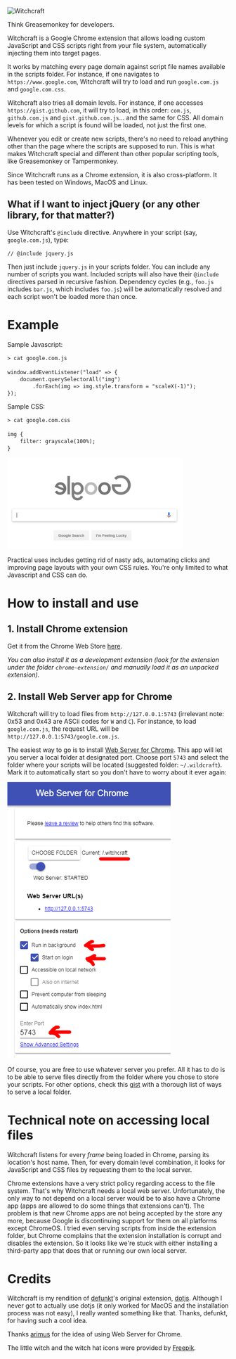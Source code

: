 
![Witchcraft](art/witchcraft-banner.png)

Think Greasemonkey for developers.

Witchcraft is a Google Chrome extension that allows loading custom JavaScript and CSS scripts right from your file system, automatically injecting them into target pages.

It works by matching every page domain against script file names available in the scripts folder. For instance, if one navigates to `https://www.google.com`, Witchcraft will try to load and run `google.com.js` and `google.com.css`.

Witchcraft also tries all domain levels. For instance, if one accesses `https://gist.github.com`, it will try to load, in this order: `com.js`, `github.com.js` and `gist.github.com.js`... and the same for CSS. All domain levels for which a script is found will be loaded, not just the first one.

Whenever you edit or create new scripts, there's no need to reload anything other than the page where the scripts are supposed to run. This is what makes Witchcraft special and different than other popular scripting tools, like Greasemonkey or Tampermonkey.

Since Witchcraft runs as a Chrome extension, it is also cross-platform. It has been tested on Windows, MacOS and Linux.

## What if I want to inject jQuery (or any other library, for that matter?)

Use Witchcraft's `@include` directive. Anywhere in your script (say, `google.com.js`), type:

    // @include jquery.js

Then just include `jquery.js` in your scripts folder. You can include any number of scripts you want. Included scripts will also have their `@include` directives parsed in recursive fashion. Dependency cycles (e.g., `foo.js` includes `bar.js`, which includes `foo.js`) will be automatically resolved and each script won't be loaded more than once.

# Example

Sample Javascript:

    > cat google.com.js

    window.addEventListener("load" => {
        document.querySelectorAll("img")
            .forEach(img => img.style.transform = "scaleX(-1)");
    });

Sample CSS:

    > cat google.com.css

    img {
        filter: grayscale(100%);
    }

![](elgoog.png)

Practical uses includes getting rid of nasty ads, automating clicks and improving page layouts with your own CSS rules. You're only limited to what Javascript and CSS can do.

# How to install and use

## 1. Install Chrome extension

Get it from the Chrome Web Store [here](https://chrome.google.com/webstore/detail/witchcraft-inject-js-and/hokcepcfcicnhalinladgknhaljndhpc).

*You can also install it as a development extension (look for the extension under the folder `chrome-extension/` and manually load it as an unpacked extension).*

## 2. Install Web Server app for Chrome

Witchcraft will try to load files from `http://127.0.0.1:5743` (irrelevant note: 0x53 and 0x43 are ASCii codes for `W` and `C`). For instance, to load `google.com.js`, the request URL will be `http://127.0.0.1:5743/google.com.js`.

The easiest way to go is to install [Web Server for Chrome](https://chrome.google.com/webstore/detail/web-server-for-chrome/ofhbbkphhbklhfoeikjpcbhemlocgigb). This app will let you server a local folder at designated port. Choose port `5743` and select the folder where your scripts will be located (suggested folder: `~/.wildcraft`). Mark it to automatically start so you don't have to worry about it ever again:

![](docs/web-server.PNG)

Of course, you are free to use whatever server you prefer. All it has to do is to be able to serve files directly from the folder where you chose to store your scripts. For other options, check this [gist](https://gist.github.com/willurd/5720255) with a thorough list of ways to serve a local folder.

# Technical note on accessing local files

Witchcraft listens for every *frame* being loaded in Chrome, parsing its location's host name. Then, for every domain level combination, it looks for JavaScript and CSS files by requesting them to the local server.

Chrome extensions have a very strict policy regarding access to the file system. That's why Witchcraft needs a local web server. Unfortunately, the only way to not depend on a local server would be to also have a Chrome app (apps are allowed to do some things that extensions can't). The problem is that new Chrome apps are not being accepted by the store any more, because Google is discontinuing support for them on all platforms except ChromeOS. I tried even serving scripts from inside the extension folder, but Chrome complains that the extension installation is corrupt and disables the extension. So it looks like we're stuck with either installing a third-party app that does that or running our own local server.

# Credits

Witchcraft is my rendition of [defunkt](https://github.com/defunkt)'s original extension, [dotjs](https://github.com/defunkt/dotjs). Although I never got to actually use dotjs (it only worked for MacOS and the installation process was not easy), I really wanted something like that. Thanks, defunkt, for having such a cool idea.

Thanks [arimus](https://github.com/arimus) for the idea of using Web Server for Chrome.

The little witch and the witch hat icons were provided by [Freepik](https://www.flaticon.com/authors/freepik).
